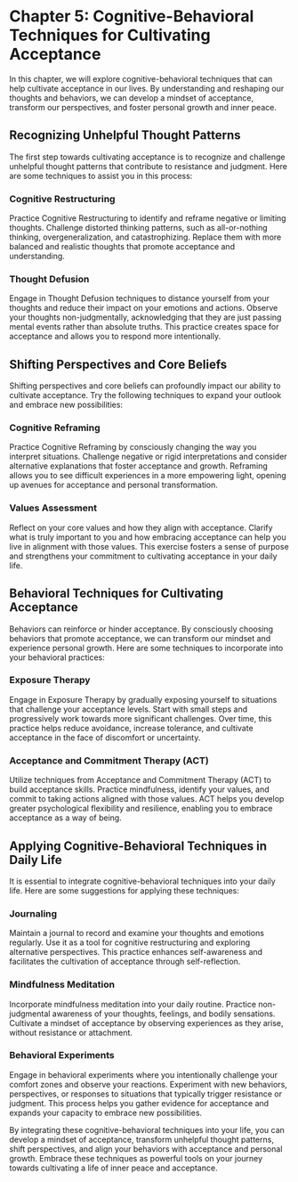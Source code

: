 Chapter 5: Cognitive-Behavioral Techniques for Cultivating Acceptance
=====================================================================

In this chapter, we will explore cognitive-behavioral techniques that can help cultivate acceptance in our lives. By understanding and reshaping our thoughts and behaviors, we can develop a mindset of acceptance, transform our perspectives, and foster personal growth and inner peace.

Recognizing Unhelpful Thought Patterns
--------------------------------------

The first step towards cultivating acceptance is to recognize and challenge unhelpful thought patterns that contribute to resistance and judgment. Here are some techniques to assist you in this process:

### Cognitive Restructuring

Practice Cognitive Restructuring to identify and reframe negative or limiting thoughts. Challenge distorted thinking patterns, such as all-or-nothing thinking, overgeneralization, and catastrophizing. Replace them with more balanced and realistic thoughts that promote acceptance and understanding.

### Thought Defusion

Engage in Thought Defusion techniques to distance yourself from your thoughts and reduce their impact on your emotions and actions. Observe your thoughts non-judgmentally, acknowledging that they are just passing mental events rather than absolute truths. This practice creates space for acceptance and allows you to respond more intentionally.

Shifting Perspectives and Core Beliefs
--------------------------------------

Shifting perspectives and core beliefs can profoundly impact our ability to cultivate acceptance. Try the following techniques to expand your outlook and embrace new possibilities:

### Cognitive Reframing

Practice Cognitive Reframing by consciously changing the way you interpret situations. Challenge negative or rigid interpretations and consider alternative explanations that foster acceptance and growth. Reframing allows you to see difficult experiences in a more empowering light, opening up avenues for acceptance and personal transformation.

### Values Assessment

Reflect on your core values and how they align with acceptance. Clarify what is truly important to you and how embracing acceptance can help you live in alignment with those values. This exercise fosters a sense of purpose and strengthens your commitment to cultivating acceptance in your daily life.

Behavioral Techniques for Cultivating Acceptance
------------------------------------------------

Behaviors can reinforce or hinder acceptance. By consciously choosing behaviors that promote acceptance, we can transform our mindset and experience personal growth. Here are some techniques to incorporate into your behavioral practices:

### Exposure Therapy

Engage in Exposure Therapy by gradually exposing yourself to situations that challenge your acceptance levels. Start with small steps and progressively work towards more significant challenges. Over time, this practice helps reduce avoidance, increase tolerance, and cultivate acceptance in the face of discomfort or uncertainty.

### Acceptance and Commitment Therapy (ACT)

Utilize techniques from Acceptance and Commitment Therapy (ACT) to build acceptance skills. Practice mindfulness, identify your values, and commit to taking actions aligned with those values. ACT helps you develop greater psychological flexibility and resilience, enabling you to embrace acceptance as a way of being.

Applying Cognitive-Behavioral Techniques in Daily Life
------------------------------------------------------

It is essential to integrate cognitive-behavioral techniques into your daily life. Here are some suggestions for applying these techniques:

### Journaling

Maintain a journal to record and examine your thoughts and emotions regularly. Use it as a tool for cognitive restructuring and exploring alternative perspectives. This practice enhances self-awareness and facilitates the cultivation of acceptance through self-reflection.

### Mindfulness Meditation

Incorporate mindfulness meditation into your daily routine. Practice non-judgmental awareness of your thoughts, feelings, and bodily sensations. Cultivate a mindset of acceptance by observing experiences as they arise, without resistance or attachment.

### Behavioral Experiments

Engage in behavioral experiments where you intentionally challenge your comfort zones and observe your reactions. Experiment with new behaviors, perspectives, or responses to situations that typically trigger resistance or judgment. This process helps you gather evidence for acceptance and expands your capacity to embrace new possibilities.

By integrating these cognitive-behavioral techniques into your life, you can develop a mindset of acceptance, transform unhelpful thought patterns, shift perspectives, and align your behaviors with acceptance and personal growth. Embrace these techniques as powerful tools on your journey towards cultivating a life of inner peace and acceptance.
